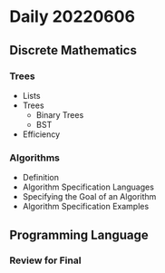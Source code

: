 Daily 20220606
===

## Discrete Mathematics
### Trees
- Lists
- Trees
  - Binary Trees
  - BST
- Efficiency

### Algorithms
- Definition
- Algorithm Specification Languages
- Specifying the Goal of an Algorithm
- Algorithm Specification Examples

## Programming Language
### Review for Final
